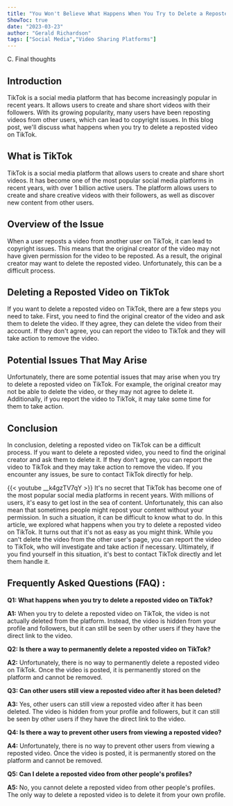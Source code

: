```yaml
---
title: "You Won't Believe What Happens When You Try to Delete a Reposted Video on TikTok!"
ShowToc: true 
date: "2023-03-23"
author: "Gerald Richardson" 
tags: ["Social Media","Video Sharing Platforms"]
---
```

C. Final thoughts

## Introduction
TikTok is a social media platform that has become increasingly popular in recent years. It allows users to create and share short videos with their followers. With its growing popularity, many users have been reposting videos from other users, which can lead to copyright issues. In this blog post, we'll discuss what happens when you try to delete a reposted video on TikTok.

## What is TikTok
TikTok is a social media platform that allows users to create and share short videos. It has become one of the most popular social media platforms in recent years, with over 1 billion active users. The platform allows users to create and share creative videos with their followers, as well as discover new content from other users.

## Overview of the Issue
When a user reposts a video from another user on TikTok, it can lead to copyright issues. This means that the original creator of the video may not have given permission for the video to be reposted. As a result, the original creator may want to delete the reposted video. Unfortunately, this can be a difficult process.

## Deleting a Reposted Video on TikTok
If you want to delete a reposted video on TikTok, there are a few steps you need to take. First, you need to find the original creator of the video and ask them to delete the video. If they agree, they can delete the video from their account. If they don't agree, you can report the video to TikTok and they will take action to remove the video.

## Potential Issues That May Arise
Unfortunately, there are some potential issues that may arise when you try to delete a reposted video on TikTok. For example, the original creator may not be able to delete the video, or they may not agree to delete it. Additionally, if you report the video to TikTok, it may take some time for them to take action.

## Conclusion
In conclusion, deleting a reposted video on TikTok can be a difficult process. If you want to delete a reposted video, you need to find the original creator and ask them to delete it. If they don't agree, you can report the video to TikTok and they may take action to remove the video. If you encounter any issues, be sure to contact TikTok directly for help.

{{< youtube __k4gzTV7qY >}} 
It's no secret that TikTok has become one of the most popular social media platforms in recent years. With millions of users, it's easy to get lost in the sea of content. Unfortunately, this can also mean that sometimes people might repost your content without your permission. In such a situation, it can be difficult to know what to do. In this article, we explored what happens when you try to delete a reposted video on TikTok. It turns out that it's not as easy as you might think. While you can't delete the video from the other user's page, you can report the video to TikTok, who will investigate and take action if necessary. Ultimately, if you find yourself in this situation, it's best to contact TikTok directly and let them handle it.

## Frequently Asked Questions (FAQ) :
**Q1: What happens when you try to delete a reposted video on TikTok?**

**A1:** When you try to delete a reposted video on TikTok, the video is not actually deleted from the platform. Instead, the video is hidden from your profile and followers, but it can still be seen by other users if they have the direct link to the video.

**Q2: Is there a way to permanently delete a reposted video on TikTok?**

**A2:** Unfortunately, there is no way to permanently delete a reposted video on TikTok. Once the video is posted, it is permanently stored on the platform and cannot be removed.

**Q3: Can other users still view a reposted video after it has been deleted?**

**A3:** Yes, other users can still view a reposted video after it has been deleted. The video is hidden from your profile and followers, but it can still be seen by other users if they have the direct link to the video.

**Q4: Is there a way to prevent other users from viewing a reposted video?**

**A4:** Unfortunately, there is no way to prevent other users from viewing a reposted video. Once the video is posted, it is permanently stored on the platform and cannot be removed.

**Q5: Can I delete a reposted video from other people's profiles?**

**A5:** No, you cannot delete a reposted video from other people's profiles. The only way to delete a reposted video is to delete it from your own profile.


